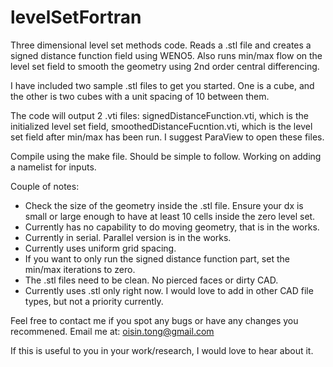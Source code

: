 # levelSetFortran
Three dimensional level set methods code. Reads a .stl file and creates a signed distance function field using WENO5. Also runs min/max flow on the level set field to smooth the geometry using 2nd order central differencing. 

I have included two sample .stl files to get you started. One is a cube, and the other is two cubes with a unit spacing of 10 between them. 

The code will output 2 .vti files: signedDistanceFunction.vti, which is the initialized level set field, smoothedDistanceFucntion.vti, which is the level set field after min/max has been run. I suggest ParaView to open these files.

Compile using the make file. Should be simple to follow. Working on adding a namelist for inputs.

Couple of notes:
- Check the size of the geometry inside the .stl file. Ensure your dx is small or large enough to have at least 10 cells inside the zero level set. 
- Currently has no capability to do moving geometry, that is in the works.
- Currently in serial. Parallel version is in the works.
- Currently uses uniform grid spacing. 
- If you want to only run the signed distance function part, set the min/max iterations to zero.
- The .stl files need to be clean. No pierced faces or dirty CAD.
- Currently uses .stl only right now. I would love to add in other CAD file types, but not a priority currently.

Feel free to contact me if you spot any bugs or have any changes you recommened. Email me at: oisin.tong@gmail.com 

If this is useful to you in your work/research, I would love to hear about it. 
